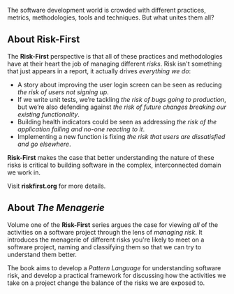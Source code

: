 
The software development world is crowded with different practices, metrics, methodologies, tools and techniques.  But what unites them all?

## About Risk-First

The **Risk-First** perspective is that all of these practices and methodologies have at their heart the job of managing different _risks_.   Risk isn't something that just appears in a report, it actually drives _everything we do_:

- A story about improving the user login screen can be seen as reducing _the risk of users not signing up_.
- If we write unit tests, we’re tackling _the risk of bugs going to production_, but we’re also defending against _the risk of future changes breaking our existing functionality_.
- Building health indicators could be seen as addressing _the risk of the application failing and no-one reacting to it_.
- Implementing a new function is fixing _the risk that users are dissatisfied and go elsewhere_.

**Risk-First** makes the case that better understanding the nature of these risks is critical to building software in the complex, interconnected domain we work in.  

Visit **riskfirst.org** for more details.

## About _The Menagerie_

Volume one of the **Risk-First** series argues the case for viewing _all_ of the activities on a software project through the lens of _managing risk_.  It introduces the menagerie of different risks you're likely to meet on a software project, naming and classifying them so that we can try to understand them better.

The book aims to develop a _Pattern Language_ for understanding software risk, and develop a practical framework for discussing how the activities we take on a project change the balance of the risks we are exposed to.


 
